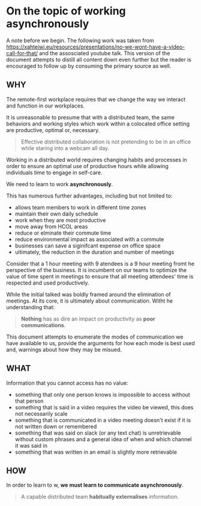 # On the topic of working asynchronously

A note before we begin. The following work was taken from https://xahteiwi.eu/resources/presentations/no-we-wont-have-a-video-call-for-that/ and the assosciated youtube talk. This version of the document attempts to distill all content down even further but the reader is encouraged to follow up by consuming the primary source as well.

## WHY

The remote-first workplace requires that we change the way we interact and function in our workplaces.

It is unreasonable to presume that with a distributed team, the same behaviors and working styles which work within a colocated office setting are productive, optimal or, necessary.

> Effective distributed collaboration is not pretending to be in an office while staring into a webcam all day.

Working in a distributed world requires changing habits and processes in order to ensure an optimal use of productive hours while allowing individuals time to engage in self-care.

We need to learn to work **asynchronously**.

This has numerous further advantages, including but not limited to:

- allows team members to work in different time zones
- maintain their own daily schedule
- work when they are most productive
- move away from HCOL areas
- reduce or elminate their commute time
- reduce environmental impact as associated with a commute
- businesses can save a siginifcant expense on office space
- ultimately, the reduction in the duration and number of meetings

Consider that a 1 hour meeting with 9 atendees is a 9 hour meeting fromt he perspective of the business. It is incumbent on our teams to optimize the value of time spent in meetings to ensure that all meeting attendees' time is respected and used productively.

While the initial talked was boldly framed around the elimination of meetings. At its core, it is ultimately about communication. Witht he understanding that:

> **Nothing** has as dire an impact on productivity as **poor communications**.

This document attempts to enumerate the modes of communication we have available to us, provide the arguments for how each mode is best used and, warnings about how they may be misued.

## WHAT



Information that you cannot access has no value:
- something that only one person knows is impossible to access without that person
- something that is said in a video requires the video be viewed, this does not necessarily scale
- something that is communicated in a video meeting doesn't exist if it is not written down or remembered
- something that was said on slack (or any text chat) is unretrievable without custom phrases and a general idea of when and which channel it was said in
- something that was written in an email is slightly more retrievable




## HOW


In order to learn to w, **we must learn to communicate asynchronously**.



> A capable distributed team **habitually externalises** information.

## 
